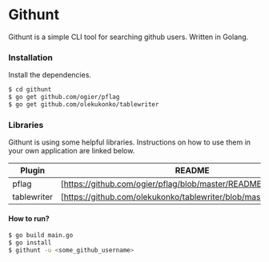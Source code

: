 # Githunt


Githunt is a simple CLI tool for searching github users. Written in Golang.




### Installation

Install the dependencies.

```sh
$ cd githunt
$ go get github.com/ogier/pflag
$ go get github.com/olekukonko/tablewriter
```
### Libraries

Githunt is using some helpful libraries. Instructions on how to use them in your own application are linked below.

| Plugin | README |
| ------ | ------ |
| pflag | [https://github.com/ogier/pflag/blob/master/README.md] |
| tablewriter | [https://github.com/olekukonko/tablewriter/blob/master/README.md] |

#### How to run?

```sh
$ go build main.go
$ go install
$ githunt -u <some_github_username>
```
